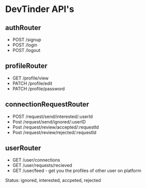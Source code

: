# DevTinder API's

## authRouter
- POST /signup
- POST /login
- POST /logout

## profileRouter
- GET /profile/view
- PATCH /profile/edit
- PATCH /profile/password

## connectionRequestRouter
- POST /request/send/interested/:userId
- Post /request/send/ignored/:userID
- Post /request/review/accepted/:requestId
- Post /request/review/rejected/:requestId

## userRouter
- GET /user/connections
- GET /user/requests/recieved
- GET /user/feed - get you the profiles of other user on platform


Status: ignored, interested, accpeted, rejected



